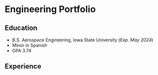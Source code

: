 # Engineering Portfolio

## Education
- B.S. Aerospace Engineering, Iowa State University (_Exp. May 2024_)
- Minor in Spanish
- GPA 3.74

## Experience
